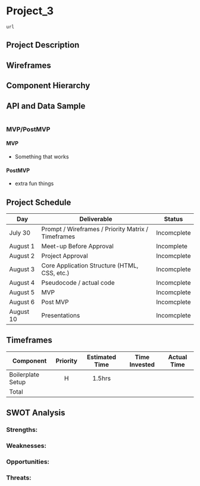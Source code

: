 # Project_3
```
url
```

## Project Description


## Wireframes



## Component Hierarchy


## API and Data Sample
```

 ```
    
### MVP/PostMVP

#### MVP

- Something that works


#### PostMVP

- extra fun things

## Project Schedule

|  Day | Deliverable | Status
|---|---| ---|
|July 30| Prompt / Wireframes / Priority Matrix / Timeframes | Incomcplete
|August 1| Meet-up Before Approval | Incomplete
|August 2| Project Approval | Incomcplete
|August 3| Core Application Structure (HTML, CSS, etc.) | Incomcplete
|August 4| Pseudocode / actual code | Incomcplete
|August 5| MVP  | Incomcplete
|August 6| Post MVP | Incomcplete
|August 10| Presentations | Incomcplete

## Timeframes

| Component | Priority | Estimated Time | Time Invested | Actual Time |
| --- | :---: |  :---: | :---: | :---: |
|  Boilerplate Setup | H | 1.5hrs | | |
| Total | | | | |

## SWOT Analysis

### Strengths:


### Weaknesses:


### Opportunities:

### Threats:

